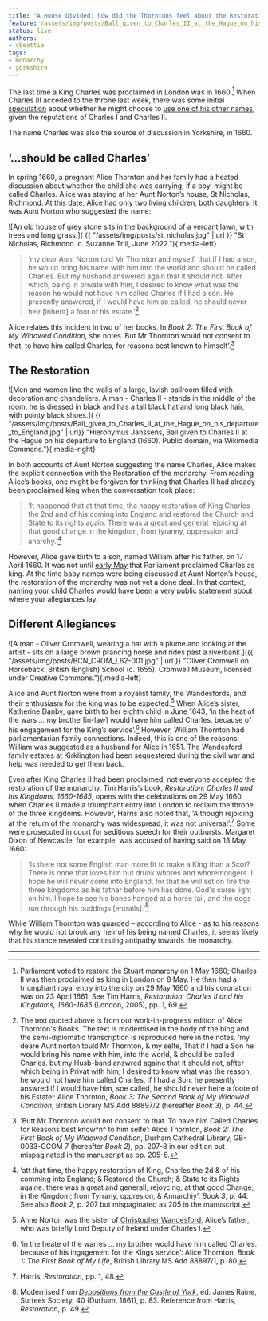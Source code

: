 ```yaml
---
title: "A House Divided: how did the Thorntons feel about the Restoration of Charles II?"
feature: /assets/img/posts/Ball_given_to_Charles_II_at_the_Hague_on_his_departure_to_England.jpg
status: live
authors:
- cbeattie
tags:
- monarchy
- yorkshire
---
```



The last time a King Charles was proclaimed in London was in 1660.[^1] When Charles III acceded to the throne last week, there was some initial [speculation](https://inews.co.uk/news/king-charles-iii-name-why-monarchs-change-explained-1319520) about whether he might choose to [use one of his other names](https://www.hellomagazine.com/royalty/20220909150655/why-king-charles-iii-could-have-chosen-king-george-details/), given the reputations of Charles I and Charles II.

The name Charles was also the source of discussion in Yorkshire, in 1660.

‘...should be called Charles’
-----

In spring 1660, a pregnant Alice Thornton and her family had a heated discussion about whether the child she was carrying, if a boy, might be called Charles. Alice was staying at her Aunt Norton’s house, St Nicholas, Richmond. At this date, Alice had only two living children, both daughters. It was Aunt Norton who suggested the name:

![An old house of grey stone sits in the background of a verdant lawn, with trees and long grass.]( {{ "/assets/img/posts/st_nicholas.jpg" | url }} "St Nicholas, Richmond. c. Suzanne Trill, June 2022."){.media-left}

>‘my dear Aunt Norton told Mr Thornton and myself, that if I had a son, he would bring his name with him into the world and should be called Charles. But my husband answered again that it should not. After which, being in private with him, I desired to know what was the reason he would not have him called Charles if I had a son. He presently answered, if I would have him so called, he should never heir [inherit] a foot of his estate.’[^2]

Alice relates this incident in two of her books. In *Book 2: The First Book of My Widowed Condition*, she notes ‘But Mr Thornton would not consent to that, to have him called Charles, for reasons best known to himself’.[^3]

The Restoration
-----

![Men and women line the walls of a large, lavish ballroom filled with decoration and chandeliers. A man - Charles II - stands in the middle of the room, he is dressed in black and has a tall black hat and long black hair, with pointy black shoes.]( {{ "/assets/img/posts/Ball_given_to_Charles_II_at_the_Hague_on_his_departure_to_England.jpg" | url}} "Hieronymus Janssens, Ball given to Charles II at the Hague on his departure to England (1660). Public domain, via Wikimedia Commons."){.media-right}

In both accounts of Aunt Norton suggesting the name Charles, Alice makes the explicit connection with the Restoration of the monarchy. From reading Alice’s books, one might be forgiven for thinking that Charles II had already been proclaimed king when the conversation took place:

>‘It happened that at that time, the happy restoration of King Charles the 2nd and of his coming into England and restored the Church and State to its rights again. There was a great and general rejoicing at that good change in the kingdom, from tyranny, oppression and anarchy.’[^4]

However, Alice gave birth to a son, named William after his father, on 17 April 1660. It was not until [early May](https://thehistoryofparliament.wordpress.com/2020/05/01/towards-the-restoration-of-the-monarchy-1-8-may-1660/) that Parliament proclaimed Charles as king. At the time baby names were being discussed at Aunt Norton’s house, the restoration of the monarchy was not yet a done deal. In that context, naming your child Charles would have been a very public statement about where your allegiances lay.

Different Allegiances
---
![A man - Oliver Cromwell, wearing a hat with a plume and looking at the artist - sits on a large brown prancing horse and rides past a riverbank.]({{ "/assets/img/posts/BCN_CROM_L62-001.jpg" | url }} "Oliver Cromwell on Horseback. British (English) School (c. 1655). Cromwell Museum, licensed under Creative Commons."){.media-left}

Alice and Aunt Norton were from a royalist family, the Wandesfords, and their enthusiasm for the king was to be expected.[^5] When Alice’s sister, Katherine Danby, gave birth to her eighth child in June 1643, ‘in the heat of the wars … my brother[in-law] would have him called Charles, because of his engagement for the King’s service’.[^6] However, William Thornton had parliamentarian family connections. Indeed, this is one of the reasons William was suggested as a husband for Alice in 1651. The Wandesford family estates at Kirklington had been sequestered during the civil war and help was needed to get them back.

Even after King Charles II had been proclaimed, not everyone accepted the restoration of the monarchy. Tim Harris’s book, *Restoration: Charles II and his Kingdoms, 1660-1685*, opens with the celebrations on 29 May 1660 when Charles II made a triumphant entry into London to reclaim the throne of the three kingdoms. However, Harris also noted that, ‘Although rejoicing at the return of the monarchy was widespread, it was not universal’.[^7] Some were prosecuted in court for seditious speech for their outbursts. Margaret Dixon of Newcastle, for example, was accused of having said on 13 May 1660:

>‘Is there not some English man more fit to make a King than a Scot? There is none that loves him but drunk whores and whoremongers. I hope he will never come into England, for that he will set on fire the three kingdoms as his father before him has done. God's curse light on him. I hope to see his bones hanged at a horse tail, and the dogs run through his puddings [entrails].’[^8]

While William Thornton was guarded – according to Alice - as to his reasons why he would not brook any heir of his being named Charles, it seems likely that his stance revealed continuing antipathy towards the monarchy.


***


[^1]: Parliament voted to restore the Stuart monarchy on 1 May 1660; Charles II was then proclaimed as king in London on 8 May. He then had a triumphant royal entry into the city on 29 May 1660 and his coronation was on 23 April 1661. See Tim Harris, *Restoration: Charles II and his Kingdoms, 1660-1685* (London, 2005), pp. 1, 69.

[^2]: The text quoted above is from our work-in-progress edition of Alice Thornton's Books. The text is modernised in the body of the blog and the semi-diplomatic transcription is reproduced here in the notes. ‘my deare Aunt norton tould Mr Thornton, & my selfe, That if I had a Son he would bring his name with him, into the world, & should be called Charles. but my Husb-band answred againe that it should not, affter which being in Privat with him, I desired to know what was the reason, he would not have him called Charles, if I had a Son: he presently answred if I would have him, soe called, he should never heire a foote of his Estate’: Alice Thornton, *Book 3: The Second Book of My Widowed Condition*, British Library MS Add 88897/2 (hereafter *Book 3*), p. 44.

[^3]: ‘Butt Mr Thornton would not consent to that. To have him Called Charles for Reasons best know^n^ to him selfe’: Alice Thornton, *Book 2: The First Book of My Widowed Condition*, Durham Cathedral Library, GB-0033-CCOM 7 (hereafter *Book 2*), pp. 207-8 in our edition but mispaginated in the manuscript as pp. 205-6.

[^4]: ‘att that time, the happy restoration of King, Charles the 2d & of his comming into England; & Restored the Church; & State to its Rights againe. there was a great and generall, rejoycing; at that good Change; in the Kingdom; from Tyrrany, oppresion, & Annarchiy’: *Book 3*, p. 44. See also *Book 2*, p. 207 but mispaginated as 205 in the manuscript.

[^5]: Anne Norton was the sister of [Christopher Wandesford](https://www.historyofparliamentonline.org/volume/1604-1629/member/wandesford-christopher-1592-1640), Alice’s father, who was briefly Lord Deputy of Ireland under Charles I.

[^6]:	‘in the heate of the warres ... my brother would have him called Charles. because of his ingagement for the Kings service’: Alice Thornton, *Book 1: The First Book of My Life*, British Library MS Add 88897/1, p. 80.

[^7]: Harris, *Restoration*, pp. 1, 48.

[^8]:	Modernised from *[Depositions from the Castle of York](https://archive.org/stream/depositionsfromc00grea/depositionsfromc00grea_djvu.txt)*, ed. James Raine, Surtees Society, 40 (Durham, 1861), p. 83. Reference from Harris, *Restoration*, p. 49.

